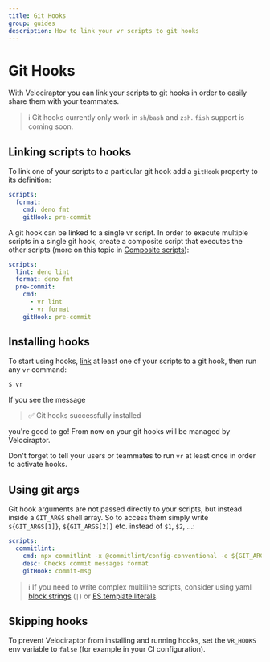 ```yaml
---
title: Git Hooks
group: guides
description: How to link your vr scripts to git hooks
---
```


# Git Hooks

With Velociraptor you can link your scripts to git hooks in order to easily share them with your teammates.

> ℹ️ Git hooks currently only work in `sh`/`bash` and `zsh`. `fish` support is coming soon.

## Linking scripts to hooks

To link one of your scripts to a particular git hook add a `gitHook` property to its definition:

```yaml
scripts:
  format:
    cmd: deno fmt
    gitHook: pre-commit
```

A git hook can be linked to a single vr script. In order to execute multiple scripts in a single git hook, create a
composite script that executes the other scripts (more on this topic in [Composite scripts](docs/composite-scripts)):

```yaml
scripts:
  lint: deno lint
  format: deno fmt
  pre-commit:
    cmd:
      - vr lint
      - vr format
    gitHook: pre-commit
```

## Installing hooks

To start using hooks, [link](#linking-scripts-to-hooks) at least one of your scripts to a git hook, then run any `vr`
command:

```sh
$ vr
```

If you see the message

> ✅ Git hooks successfully installed

you're good to go! From now on your git hooks will be managed by Velociraptor.

Don't forget to tell your users or teammates to run `vr` at least once in order to activate hooks.

## Using git args

Git hook arguments are not passed directly to your scripts, but instead inside a `GIT_ARGS` shell array. So to access
them simply write `${GIT_ARGS[1]}`, `${GIT_ARGS[2]}` etc. instead of `$1`, `$2`, ...:

```yaml
scripts:
  commitlint:
    cmd: npx commitlint -x @commitlint/config-conventional -e ${GIT_ARGS[1]}
    desc: Checks commit messages format
    gitHook: commit-msg
```

> ℹ️ If you need to write complex multiline scripts, consider using yaml [block strings](https://yaml-multiline.info/)
> (`|`) or [ES template literals](https://developer.mozilla.org/it/docs/Web/JavaScript/Reference/Template_literals).

## Skipping hooks

To prevent Velociraptor from installing and running hooks, set the `VR_HOOKS` env variable to `false` (for example in
your CI configuration).
